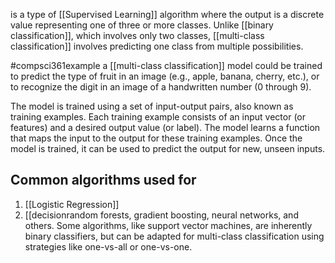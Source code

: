 is a type of [[Supervised Learning]] algorithm where the output is a discrete value representing one of three or more classes. Unlike [[binary classification]], which involves only two classes, [[multi-class classification]] involves predicting one class from multiple possibilities.

#compsci361example 
a [[multi-class classification]] model could be trained to predict the type of fruit in an image (e.g., apple, banana, cherry, etc.), or to recognize the digit in an image of a handwritten number (0 through 9).

The model is trained using a set of input-output pairs, also known as training examples. Each training example consists of an input vector (or features) and a desired output value (or label). The model learns a function that maps the input to the output for these training examples. Once the model is trained, it can be used to predict the output for new, unseen inputs.
## Common algorithms used for
1. [[Logistic Regression]]
2. [[decisionrandom forests, gradient boosting, neural networks, and others. Some algorithms, like support vector machines, are inherently binary classifiers, but can be adapted for multi-class classification using strategies like one-vs-all or one-vs-one.
